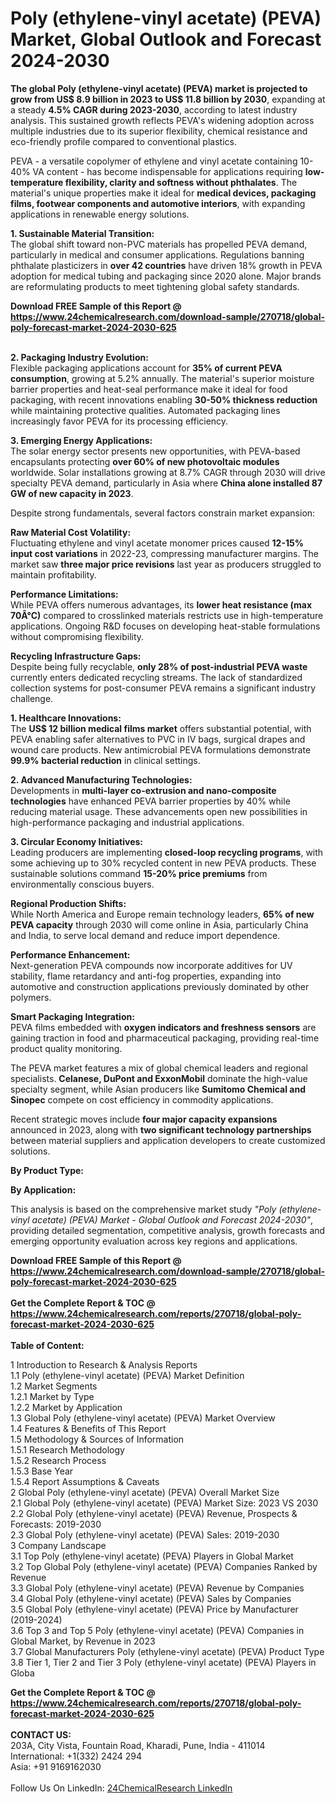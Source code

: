 <h1>Poly (ethylene-vinyl acetate) (PEVA) Market, Global Outlook and Forecast 2024-2030</h1><p><strong>The global Poly (ethylene-vinyl acetate) (PEVA) market is projected to grow from US$ 8.9 billion in 2023 to US$ 11.8 billion by 2030</strong>, expanding at a steady <strong>4.5% CAGR during 2023-2030</strong>, according to latest industry analysis. This sustained growth reflects PEVA's widening adoption across multiple industries due to its superior flexibility, chemical resistance and eco-friendly profile compared to conventional plastics.</p><p>PEVA - a versatile copolymer of ethylene and vinyl acetate containing 10-40% VA content - has become indispensable for applications requiring <strong>low-temperature flexibility, clarity and softness without phthalates</strong>. The material's unique properties make it ideal for <strong>medical devices, packaging films, footwear components and automotive interiors</strong>, with expanding applications in renewable energy solutions.</p><p><strong>1. Sustainable Material Transition:</strong><br>
The global shift toward non-PVC materials has propelled PEVA demand, particularly in medical and consumer applications. Regulations banning phthalate plasticizers in <strong>over 42 countries</strong> have driven 18% growth in PEVA adoption for medical tubing and packaging since 2020 alone. Major brands are reformulating products to meet tightening global safety standards.</p><div><b>Download FREE Sample of this Report @ 
            <a href="https://www.24chemicalresearch.com/download-sample/270718/global-poly-forecast-market-2024-2030-625">
            https://www.24chemicalresearch.com/download-sample/270718/global-poly-forecast-market-2024-2030-625</a></b></div><br><p><strong>2. Packaging Industry Evolution:</strong><br>
Flexible packaging applications account for <strong>35% of current PEVA consumption</strong>, growing at 5.2% annually. The material's superior moisture barrier properties and heat-seal performance make it ideal for food packaging, with recent innovations enabling <strong>30-50% thickness reduction</strong> while maintaining protective qualities. Automated packaging lines increasingly favor PEVA for its processing efficiency.</p><p><strong>3. Emerging Energy Applications:</strong><br>
The solar energy sector presents new opportunities, with PEVA-based encapsulants protecting <strong>over 60% of new photovoltaic modules</strong> worldwide. Solar installations growing at 8.7% CAGR through 2030 will drive specialty PEVA demand, particularly in Asia where <strong>China alone installed 87 GW of new capacity in 2023</strong>.</p><p>Despite strong fundamentals, several factors constrain market expansion:</p><p><strong>Raw Material Cost Volatility:</strong><br>
Fluctuating ethylene and vinyl acetate monomer prices caused <strong>12-15% input cost variations</strong> in 2022-23, compressing manufacturer margins. The market saw <strong>three major price revisions</strong> last year as producers struggled to maintain profitability.</p><p><strong>Performance Limitations:</strong><br>
While PEVA offers numerous advantages, its <strong>lower heat resistance (max 70Â°C)</strong> compared to crosslinked materials restricts use in high-temperature applications. Ongoing R&amp;D focuses on developing heat-stable formulations without compromising flexibility.</p><p><strong>Recycling Infrastructure Gaps:</strong><br>
Despite being fully recyclable, <strong>only 28% of post-industrial PEVA waste</strong> currently enters dedicated recycling streams. The lack of standardized collection systems for post-consumer PEVA remains a significant industry challenge.</p><p><strong>1. Healthcare Innovations:</strong><br>
The <strong>US$ 12 billion medical films market</strong> offers substantial potential, with PEVA enabling safer alternatives to PVC in IV bags, surgical drapes and wound care products. New antimicrobial PEVA formulations demonstrate <strong>99.9% bacterial reduction</strong> in clinical settings.</p><p><strong>2. Advanced Manufacturing Technologies:</strong><br>
Developments in <strong>multi-layer co-extrusion and nano-composite technologies</strong> have enhanced PEVA barrier properties by 40% while reducing material usage. These advancements open new possibilities in high-performance packaging and industrial applications.</p><p><strong>3. Circular Economy Initiatives:</strong><br>
Leading producers are implementing <strong>closed-loop recycling programs</strong>, with some achieving up to 30% recycled content in new PEVA products. These sustainable solutions command <strong>15-20% price premiums</strong> from environmentally conscious buyers.</p><p><strong>Regional Production Shifts:</strong><br>
While North America and Europe remain technology leaders, <strong>65% of new PEVA capacity</strong> through 2030 will come online in Asia, particularly China and India, to serve local demand and reduce import dependence.</p><p><strong>Performance Enhancement:</strong><br>
Next-generation PEVA compounds now incorporate additives for UV stability, flame retardancy and anti-fog properties, expanding into automotive and construction applications previously dominated by other polymers.</p><p><strong>Smart Packaging Integration:</strong><br>
PEVA films embedded with <strong>oxygen indicators and freshness sensors</strong> are gaining traction in food and pharmaceutical packaging, providing real-time product quality monitoring.</p><p>The PEVA market features a mix of global chemical leaders and regional specialists. <strong>Celanese, DuPont and ExxonMobil</strong> dominate the high-value specialty segment, while Asian producers like <strong>Sumitomo Chemical and Sinopec</strong> compete on cost efficiency in commodity applications.</p><p>Recent strategic moves include <strong>four major capacity expansions</strong> announced in 2023, along with <strong>two significant technology partnerships</strong> between material suppliers and application developers to create customized solutions.</p><p><strong>By Product Type:</strong></p><p><strong>By Application:</strong></p><p>This analysis is based on the comprehensive market study <em>"Poly (ethylene-vinyl acetate) (PEVA) Market - Global Outlook and Forecast 2024-2030"</em>, providing detailed segmentation, competitive analysis, growth forecasts and emerging opportunity evaluation across key regions and applications.</p><div><b>Download FREE Sample of this Report @ 
            <a href="https://www.24chemicalresearch.com/download-sample/270718/global-poly-forecast-market-2024-2030-625">
            https://www.24chemicalresearch.com/download-sample/270718/global-poly-forecast-market-2024-2030-625</a></b></div><br><div><b>Get the Complete Report & TOC @ 
            <a href="https://www.24chemicalresearch.com/reports/270718/global-poly-forecast-market-2024-2030-625">
            https://www.24chemicalresearch.com/reports/270718/global-poly-forecast-market-2024-2030-625</a></b></div><br>
            <b>Table of Content:</b><p>1 Introduction to Research & Analysis Reports<br />
    1.1 Poly (ethylene-vinyl acetate) (PEVA) Market Definition<br />
    1.2 Market Segments<br />
        1.2.1 Market by Type<br />
        1.2.2 Market by Application<br />
    1.3 Global Poly (ethylene-vinyl acetate) (PEVA) Market Overview<br />
    1.4 Features & Benefits of This Report<br />
    1.5 Methodology & Sources of Information<br />
        1.5.1 Research Methodology<br />
        1.5.2 Research Process<br />
        1.5.3 Base Year<br />
        1.5.4 Report Assumptions & Caveats<br />
2 Global Poly (ethylene-vinyl acetate) (PEVA) Overall Market Size<br />
    2.1 Global Poly (ethylene-vinyl acetate) (PEVA) Market Size: 2023 VS 2030<br />
    2.2 Global Poly (ethylene-vinyl acetate) (PEVA) Revenue, Prospects & Forecasts: 2019-2030<br />
    2.3 Global Poly (ethylene-vinyl acetate) (PEVA) Sales: 2019-2030<br />
3 Company Landscape<br />
    3.1 Top Poly (ethylene-vinyl acetate) (PEVA) Players in Global Market<br />
    3.2 Top Global Poly (ethylene-vinyl acetate) (PEVA) Companies Ranked by Revenue<br />
    3.3 Global Poly (ethylene-vinyl acetate) (PEVA) Revenue by Companies<br />
    3.4 Global Poly (ethylene-vinyl acetate) (PEVA) Sales by Companies<br />
    3.5 Global Poly (ethylene-vinyl acetate) (PEVA) Price by Manufacturer (2019-2024)<br />
    3.6 Top 3 and Top 5 Poly (ethylene-vinyl acetate) (PEVA) Companies in Global Market, by Revenue in 2023<br />
    3.7 Global Manufacturers Poly (ethylene-vinyl acetate) (PEVA) Product Type<br />
    3.8 Tier 1, Tier 2 and Tier 3 Poly (ethylene-vinyl acetate) (PEVA) Players in Globa</p><div><b>Get the Complete Report & TOC @ 
            <a href="https://www.24chemicalresearch.com/reports/270718/global-poly-forecast-market-2024-2030-625">
            https://www.24chemicalresearch.com/reports/270718/global-poly-forecast-market-2024-2030-625</a></b></div><br><b>CONTACT US:</b><br>
            203A, City Vista, Fountain Road, Kharadi, Pune, India - 411014<br>
            International: +1(332) 2424 294<br>
            Asia: +91 9169162030 <br><br>
            Follow Us On LinkedIn: <a href="https://www.linkedin.com/company/24chemicalresearch/">24ChemicalResearch LinkedIn</a>